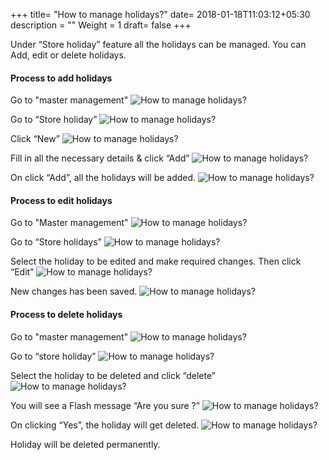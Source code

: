 +++
title= "How to manage holidays?"
date= 2018-01-18T11:03:12+05:30
description = ""
Weight = 1
draft= false
+++

Under “Store holiday” feature all the holidays can be managed. You can Add, edit or delete holidays. 

#### Process to add holidays 
 

Go to "master management"
![How to manage holidays?](/images/store_closed/how_can_manage_holidays/process_to_add_holiday/go_to_master_management.png)

Go to “Store holiday”
![How to manage holidays?](/images/store_closed/how_can_manage_holidays/process_to_add_holiday/select_store_holidays.png)

Click  “New” 
![How to manage holidays?](/images/store_closed/how_can_manage_holidays/process_to_add_holiday/click_new.png)


Fill in all the necessary details & click “Add” 
![How to manage holidays?](/images/store_closed/how_can_manage_holidays/process_to_add_holiday/fill_the_required_details_click_add.png)


On click “Add”, all the holidays will be added.
![How to manage holidays?](/images/store_closed/how_can_manage_holidays/process_to_add_holiday/system_will_show_the_updates.png)




#### Process to edit holidays

Go to "Master management"
![How to manage holidays?](/images/store_closed/how_can_manage_holidays/process_to_edit_holiday/go_to_master_management.png)

Go to “Store holidays”
![How to manage holidays?](/images/store_closed/how_can_manage_holidays/process_to_edit_holiday/click_store_holidays.png)

Select the holiday to be edited and make required changes. Then click “Edit”
![How to manage holidays?](/images/store_closed/how_can_manage_holidays/process_to_edit_holiday/select_holiday_and_click_edit.png)

New changes has been saved.
![How to manage holidays?](/images/store_closed/how_can_manage_holidays/process_to_edit_holiday/edit_details_and_click_edit.png) 




#### Process to delete holidays

Go to "master management"
![How to manage holidays?](/images/store_closed/how_can_manage_holidays/process_to_delet_holiday/go_to_master_management.png)

Go to “store holiday”
![How to manage holidays?](/images/store_closed/how_can_manage_holidays/process_to_delet_holiday/click_store_holidays.png)

Select the holiday to be deleted and click  “delete”
![How to manage holidays?](/images/store_closed/how_can_manage_holidays/process_to_delet_holiday/select_holiday_and_click_delet.png)

You will see a Flash message “Are you sure ?”
![How to manage holidays?](/images/store_closed/how_can_manage_holidays/process_to_delet_holiday/confirm_your_action_to_delet.png)

On clicking “Yes”, the holiday will get deleted.
![How to manage holidays?](/images/store_closed/how_can_manage_holidays/process_to_delet_holiday/select_holiday_and_click_delet.png)
  
Holiday will be deleted permanently.





